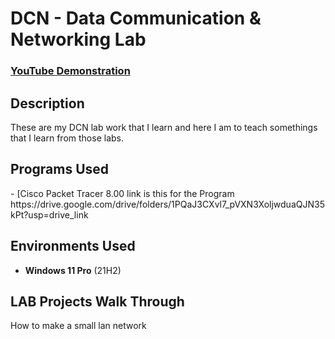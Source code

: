<h1>DCN - Data Communication & Networking Lab</h1>

 ### [YouTube Demonstration](https://youtu.be/7eJexJVCqJo)

<h2>Description</h2>
These are my DCN lab work that I learn and here I am to teach somethings that I learn from those labs.
<br />


<h2>Programs Used</h2>
- [Cisco Packet Tracer 8.00
link is this for the Program</b> 
https://drive.google.com/drive/folders/1PQaJ3CXvl7_pVXN3XoljwduaQJN35kPt?usp=drive_link

<h2>Environments Used </h2>

- <b>Windows 11 Pro</b> (21H2)

<h2>LAB Projects Walk Through</h2>
 How to make a small lan network
